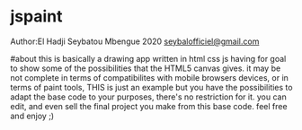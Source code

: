# jspaint
Author:El Hadji Seybatou Mbengue
2020
seybalofficiel@gmail.com



#about 
this is basically a drawing app written in html css js having for goal to show some of the possibilities that the HTML5 canvas gives.
it may be not complete in terms of compatibilites with mobile browsers devices, or in terms of paint tools, THIS is just
an example but you have the possibilities to adapt the base code to your purposes, there's no restriction for it.
you can edit, and even sell the final project you make from this base code. feel free and enjoy ;)
